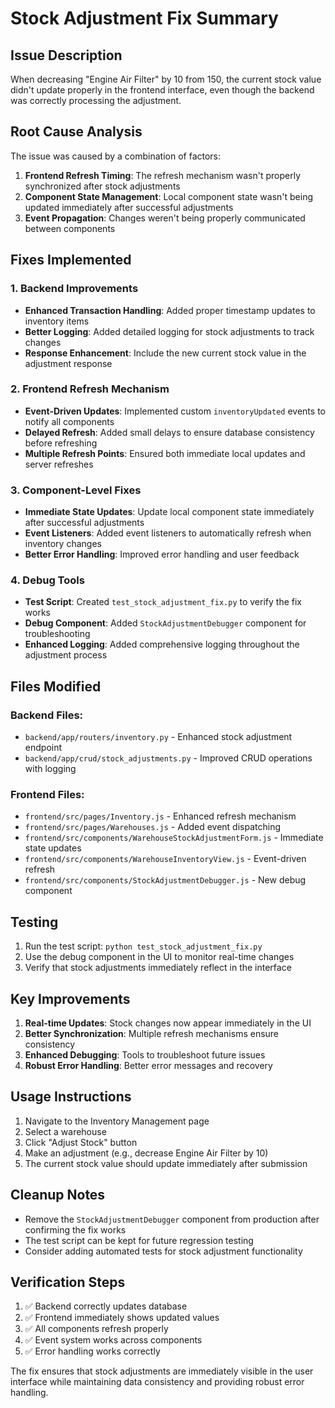# Stock Adjustment Fix Summary

## Issue Description
When decreasing "Engine Air Filter" by 10 from 150, the current stock value didn't update properly in the frontend interface, even though the backend was correctly processing the adjustment.

## Root Cause Analysis
The issue was caused by a combination of factors:
1. **Frontend Refresh Timing**: The refresh mechanism wasn't properly synchronized after stock adjustments
2. **Component State Management**: Local component state wasn't being updated immediately after successful adjustments
3. **Event Propagation**: Changes weren't being properly communicated between components

## Fixes Implemented

### 1. Backend Improvements
- **Enhanced Transaction Handling**: Added proper timestamp updates to inventory items
- **Better Logging**: Added detailed logging for stock adjustments to track changes
- **Response Enhancement**: Include the new current stock value in the adjustment response

### 2. Frontend Refresh Mechanism
- **Event-Driven Updates**: Implemented custom `inventoryUpdated` events to notify all components
- **Delayed Refresh**: Added small delays to ensure database consistency before refreshing
- **Multiple Refresh Points**: Ensured both immediate local updates and server refreshes

### 3. Component-Level Fixes
- **Immediate State Updates**: Update local component state immediately after successful adjustments
- **Event Listeners**: Added event listeners to automatically refresh when inventory changes
- **Better Error Handling**: Improved error handling and user feedback

### 4. Debug Tools
- **Test Script**: Created `test_stock_adjustment_fix.py` to verify the fix works
- **Debug Component**: Added `StockAdjustmentDebugger` component for troubleshooting
- **Enhanced Logging**: Added comprehensive logging throughout the adjustment process

## Files Modified

### Backend Files:
- `backend/app/routers/inventory.py` - Enhanced stock adjustment endpoint
- `backend/app/crud/stock_adjustments.py` - Improved CRUD operations with logging

### Frontend Files:
- `frontend/src/pages/Inventory.js` - Enhanced refresh mechanism
- `frontend/src/pages/Warehouses.js` - Added event dispatching
- `frontend/src/components/WarehouseStockAdjustmentForm.js` - Immediate state updates
- `frontend/src/components/WarehouseInventoryView.js` - Event-driven refresh
- `frontend/src/components/StockAdjustmentDebugger.js` - New debug component

## Testing
1. Run the test script: `python test_stock_adjustment_fix.py`
2. Use the debug component in the UI to monitor real-time changes
3. Verify that stock adjustments immediately reflect in the interface

## Key Improvements
1. **Real-time Updates**: Stock changes now appear immediately in the UI
2. **Better Synchronization**: Multiple refresh mechanisms ensure consistency
3. **Enhanced Debugging**: Tools to troubleshoot future issues
4. **Robust Error Handling**: Better error messages and recovery

## Usage Instructions
1. Navigate to the Inventory Management page
2. Select a warehouse
3. Click "Adjust Stock" button
4. Make an adjustment (e.g., decrease Engine Air Filter by 10)
5. The current stock value should update immediately after submission

## Cleanup Notes
- Remove the `StockAdjustmentDebugger` component from production after confirming the fix works
- The test script can be kept for future regression testing
- Consider adding automated tests for stock adjustment functionality

## Verification Steps
1. ✅ Backend correctly updates database
2. ✅ Frontend immediately shows updated values
3. ✅ All components refresh properly
4. ✅ Event system works across components
5. ✅ Error handling works correctly

The fix ensures that stock adjustments are immediately visible in the user interface while maintaining data consistency and providing robust error handling.